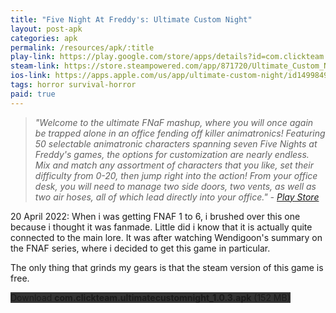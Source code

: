 ```yaml
---
title: "Five Night At Freddy's: Ultimate Custom Night"
layout: post-apk
categories: apk
permalink: /resources/apk/:title
play-link: https://play.google.com/store/apps/details?id=com.clickteam.ultimatecustomnight
steam-link: https://store.steampowered.com/app/871720/Ultimate_Custom_Night/
ios-link: https://apps.apple.com/us/app/ultimate-custom-night/id1499849161
tags: horror survival-horror
paid: true
---
```


> _"Welcome to the ultimate FNaF mashup, where you will once again be trapped alone in an office fending off killer animatronics! Featuring 50 selectable animatronic characters spanning seven Five Nights at Freddy's games, the options for customization are nearly endless. Mix and match any assortment of characters that you like, set their difficulty from 0-20, then jump right into the action! From your office desk, you will need to manage two side doors, two vents, as well as two air hoses, all of which lead directly into your office." - <a href="https://play.google.com/store/apps/details?id=com.clickteam.ultimatecustomnight">Play Store</a>_

<timestamp>20 April 2022:</timestamp> When i was getting FNAF 1 to 6, i brushed over this one because i thought it was fanmade. Little did i know that it is actually quite connected to the main lore. It was after watching Wendigoon's summary on the FNAF series, where i decided to get this game in particular.

The only thing that grinds my gears is that the steam version of this game is free.

<div class="text-center">
    <a class="btn btn-dark btn-block w-100" onclick='apk("com.clickteam.ultimatecustomnight_1.0.3.apk")' style="text-decoration: none; background-color: #333;"> Download <b>com.clickteam.ultimatecustomnight_1.0.3.apk</b> (152 MB)</a>
</div>
